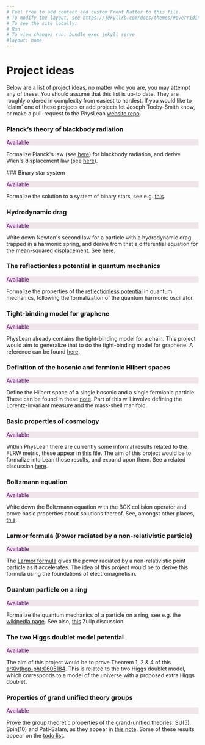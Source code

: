 ```yaml
---
# Feel free to add content and custom Front Matter to this file.
# To modify the layout, see https://jekyllrb.com/docs/themes/#overriding-theme-defaults
# To see the site locally:
# Run
# To view changes run: bundle exec jekyll serve
#layout: home
---
```


# Project ideas 

Below are a list of project ideas, no matter who you are, you may attempt any of these.
You should assume that this list is up-to date. They are roughly ordered in complexity 
from easiest to hardest. If you would like to 'claim' one of these projects or 
add projects let Joseph Tooby-Smith know, 
or make a pull-request to the PhysLean [website repo](https://github.com/HEPLean/PhysLean_Website).

### Planck’s theory of blackbody radiation
<p class="badge badge-primary" style="background-color: rgba(129, 22, 67, 0.1);color: #690080;">Available</p> 

Formalize Planck's law (see [here](https://en.wikipedia.org/wiki/Planck%27s_law#The_law)) for 
blackbody radiation, and derive Wien's displacement law (see [here](https://en.wikipedia.org/wiki/Wien%27s_displacement_law#Derivation_from_Planck's_law)).

### Binary star system 
<p class="badge badge-primary" style="background-color: rgba(129, 22, 67, 0.1);color: #690080;">Available</p> 

Formalize the solution to a system of binary stars, see e.g. [this](https://farside.ph.utexas.edu/teaching/celestial/Celestial/node38.html).

### Hydrodynamic drag 
<p class="badge badge-primary" style="background-color: rgba(129, 22, 67, 0.1);color: #690080;">Available</p> 

Write down Newton's second law for a particle with a hydrodynamic drag trapped in a harmonic spring, 
and derive from that a differential equation for the mean-squared displacement. 
See [here](https://mmathphys.physics.ox.ac.uk/sites/default/files/mmathphys/documents/media/nonequilibrium_statistical_physics_2018.pdf).

### The reflectionless potential in quantum mechanics 
<p class="badge badge-primary" style="background-color: rgba(129, 22, 67, 0.1);color: #690080;">Available</p> 

Formalize the properties of the [reflectionless potential](https://arxiv.org/pdf/2411.14941) in 
quantum mechanics, following the formalization of the quantum harmonic oscillator. 

### Tight-binding model for graphene 
<p class="badge badge-primary" style="background-color: rgba(129, 22, 67, 0.1);color: #690080;">Available</p> 

PhysLean already contains the tight-binding model for a chain. This project would 
aim to generalize that to do the tight-binding model for graphene. A reference 
can be found [here](https://cpb-us-w2.wpmucdn.com/u.osu.edu/dist/3/67057/files/2018/09/graphene_tight-binding_model-1ny95f1.pdf). 

### Definition of the bosonic and fermionic Hilbert spaces 
<p class="badge badge-primary" style="background-color: rgba(129, 22, 67, 0.1);color: #690080;">Available</p> 

Define the Hilbert space of a single bosonic and a single fermionic particle. These 
can be found in these [note](https://souravchatterjee.su.domains/qft-lectures-combined.pdf#page23). 
Part of this will involve defining the Lorentz-invariant measure and the mass-shell manifold. 

### Basic properties of cosmology 
<p class="badge badge-primary" style="background-color: rgba(129, 22, 67, 0.1);color: #690080;">Available</p> 

Within PhysLean there are currently some informal results related to the FLRW metric,
these appear in [this](https://github.com/HEPLean/PhysLean/blob/master/PhysLean/Cosmology/FLRW/Basic.lean) file. 
The aim of this project would be to formalize into Lean those results, and expand upon them. 
See a related discussion [here](https://leanprover.zulipchat.com/#narrow/channel/479953-PhysLean/topic/Cosmology.20Project.20and.20dependencies/with/512468525).

### Boltzmann equation 
<p class="badge badge-primary" style="background-color: rgba(129, 22, 67, 0.1);color: #690080;">Available</p> 

Write down the Boltzmann equation with the BGK collision operator and prove basic properties 
about solutions thereof. See, amongst other places, [this](https://mmathphys.physics.ox.ac.uk/sites/default/files/mmathphys/documents/media/kt_2019.pdf).

### Larmor formula (Power radiated by a non-relativistic particle)
<p class="badge badge-primary" style="background-color: rgba(129, 22, 67, 0.1);color: #690080;">Available</p> 

The [Larmor formula](https://en.wikipedia.org/wiki/Larmor_formula) gives the power 
radiated by a non-relativistic point particle as it accelerates. The idea of this project 
would be to derive this formula using the foundations of electromagnetism. 

### Quantum particle on a ring 
<p class="badge badge-primary" style="background-color: rgba(129, 22, 67, 0.1);color: #690080;">Available</p> 

Formalize the quantum mechanics of a particle on a ring, see 
e.g. the [wikipedia page](https://en.wikipedia.org/wiki/Particle_in_a_ring). 
See also, [this](https://leanprover.zulipchat.com/#narrow/channel/479953-PhysLean/topic/QM.20particle.20on.20a.20ring/with/523260615)
Zulip discussion. 

### The two Higgs doublet model potential 
<p class="badge badge-primary" style="background-color: rgba(129, 22, 67, 0.1);color: #690080;">Available</p> 

The aim of this project would be to prove Theorem 1, 2 & 4 of this
[arXiv(hep-ph):0605184](https://arxiv.org/pdf/hep-ph/0605184). This is related to the 
two Higgs doublet model, which corresponds to a model of the universe with a proposed 
extra Higgs doublet. 

### Properties of grand unified theory groups 
<p class="badge badge-primary" style="background-color: rgba(129, 22, 67, 0.1);color: #690080;">Available</p> 

Prove the group theoretic properties of the grand-unified theories: SU(5), Spin(10) and Pati-Salam, 
as they appear in [this note](https://math.ucr.edu/home/baez/guts.pdf).
Some of these results appear on the [todo list](/TODOList).

